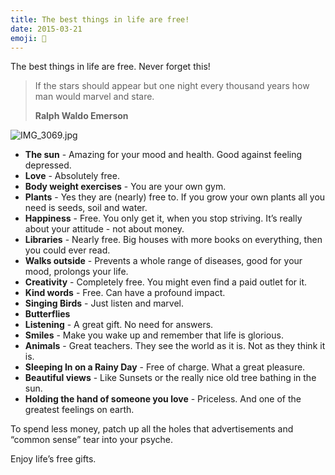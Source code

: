```yaml
---
title: The best things in life are free!
date: 2015-03-21
emoji: 🌻
---
```

The best things in life are free. Never forget this!

> If the stars should appear but one night every thousand years how man would marvel and stare.
> 
> 
> **Ralph Waldo Emerson**
> 

![IMG_3069.jpg](/images/IMG_3069.jpg)

- **The sun** - Amazing for your mood and health. Good against feeling depressed.
- **Love** - Absolutely free.
- **Body weight exercises** - You are your own gym.
- **Plants** - Yes they are (nearly) free to. If you grow your own plants all you need is seeds, soil and water.
- **Happiness** - Free. You only get it, when you stop striving. It’s really about your attitude - not about money.
- **Libraries** - Nearly free. Big houses with more books on everything, then you could ever read.
- **Walks outside** - Prevents a whole range of diseases, good for your mood, prolongs your life.
- **Creativity** - Completely free. You might even find a paid outlet for it.
- **Kind words** - Free. Can have a profound impact.
- **Singing Birds** - Just listen and marvel.
- **Butterflies**
- **Listening** - A great gift. No need for answers.
- **Smiles** - Make you wake up and remember that life is glorious.
- **Animals** - Great teachers. They see the world as it is. Not as they think it is.
- **Sleeping In on a Rainy Day** - Free of charge. What a great pleasure.
- **Beautiful views** - Like Sunsets or the really nice old tree bathing in the sun.
- **Holding the hand of someone you love** - Priceless. And one of the greatest feelings on earth.

To spend less money, patch up all the holes that advertisements and “common sense” tear into your psyche.

Enjoy life’s free gifts.